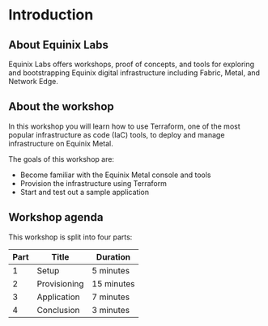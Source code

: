 # Introduction

## About Equinix Labs

Equinix Labs offers workshops, proof of concepts, and tools for exploring and bootstrapping Equinix digital infrastructure including Fabric, Metal, and Network Edge.

## About the workshop

In this workshop you will learn how to use Terraform, one of the most popular infrastructure as code (IaC) tools, to deploy and manage infrastructure on Equinix Metal.

The goals of this workshop are:

* Become familiar with the Equinix Metal console and tools
* Provision the infrastructure using Terraform
* Start and test out a sample application

## Workshop agenda

This workshop is split into four parts:

| Part | Title | Duration |
| - | - | - |
| 1 | Setup | 5 minutes |
| 2 | Provisioning | 15 minutes |
| 3 | Application | 7 minutes |
| 4 | Conclusion | 3 minutes |
